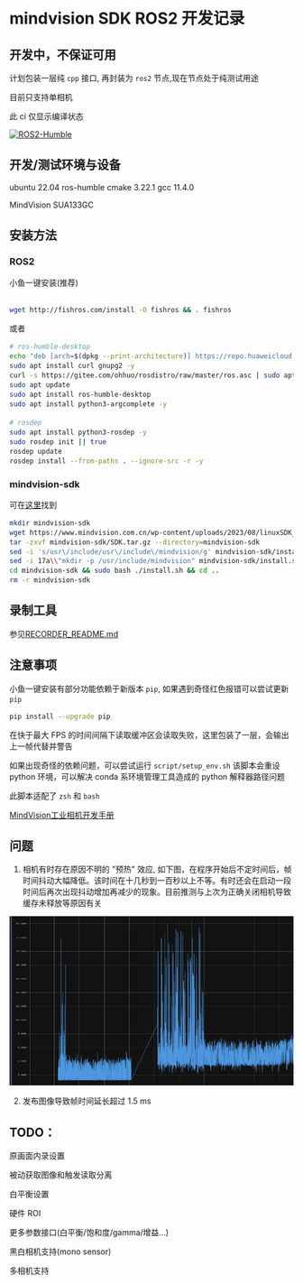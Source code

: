 # mindvision SDK ROS2 开发记录

## 开发中，不保证可用

计划包装一层纯 `cpp` 接口, 再封装为 `ros2` 节点,现在节点处于纯测试用途

目前只支持单相机

此 ci 仅显示编译状态

[![ROS2-Humble](https://github.com/marble703/MVSDK_ROS2/actions/workflows/main.yml/badge.svg)](https://github.com/marble703/MVSDK_ROS2/actions/workflows/main.yml)

## 开发/测试环境与设备
ubuntu 22.04
ros-humble
cmake 3.22.1
gcc 11.4.0

MindVision SUA133GC

## 安装方法

### ROS2

小鱼一键安装(推荐)

```sh

wget http://fishros.com/install -O fishros && . fishros
```

或者

```sh
# ros-humble-desktop
echo "deb [arch=$(dpkg --print-architecture)] https://repo.huaweicloud.com/ros2/ubuntu/ $(lsb_release -cs) main" | sudo tee /etc/apt/sources.list.d/ros2.list > /dev/null
sudo apt install curl gnupg2 -y
curl -s https://gitee.com/ohhuo/rosdistro/raw/master/ros.asc | sudo apt-key add -
sudo apt update    
sudo apt install ros-humble-desktop
sudo apt install python3-argcomplete -y

# rosdep
sudo apt install python3-rosdep -y
sudo rosdep init || true
rosdep update
rosdep install --from-paths . --ignore-src -r -y
```

### mindvision-sdk

可在[这里](https://www.mindvision.com.cn/category/software/sdk-installation-package/)找到

```sh
mkdir mindvision-sdk
wget https://www.mindvision.com.cn/wp-content/uploads/2023/08/linuxSDK_V2.1.0.37.tar.gz -O mindvision-sdk/SDK.tar.gz
tar -zxvf mindvision-sdk/SDK.tar.gz --directory=mindvision-sdk
sed -i 's/usr\/include/usr\/include\/mindvision/g' mindvision-sdk/install.sh
sed -i 17a\\"mkdir -p /usr/include/mindvision" mindvision-sdk/install.sh
cd mindvision-sdk && sudo bash ./install.sh && cd ..
rm -r mindvision-sdk
```

## 录制工具

参见[RECORDER_README.md](./document/RECORDER_README.md)

## 注意事项

小鱼一键安装有部分功能依赖于新版本 `pip`, 如果遇到奇怪红色报错可以尝试更新 `pip`

```sh
pip install --upgrade pip
```

在快于最大 FPS 的时间间隔下读取缓冲区会读取失败，这里包装了一层，会输出上一帧代替并警告

如果出现奇怪的依赖问题，可以尝试运行 `script/setup_env.sh` 
该脚本会重设 python 环境，可以解决 conda 系环境管理工具造成的 python 解释器路径问题

此脚本适配了 `zsh` 和 `bash`

[MindVision工业相机开发手册](
https://www.mindvision.com.cn/wp-content/uploads/2023/08/MindVision%E5%B7%A5%E4%B8%9A%E7%9B%B8%E6%9C%BA%E5%BC%80%E5%8F%91%E6%89%8B%E5%86%8C.pdf)

## 问题

1. 相机有时存在原因不明的 "预热" 效应, 如下图，在程序开始后不定时间后，帧时间抖动大幅降低。该时间在十几秒到一百秒以上不等。有时还会在启动一段时间后再次出现抖动增加再减少的现象。目前推测与上次为正确关闭相机导致缓存未释放等原因有关

<img src="./document/img/image.png" alt="描述文字" width="600" height="300">

2. 发布图像导致帧时间延长超过 1.5 ms

## TODO： 

原画面内录设置[](CameraSetDataDirectory/CameraSaveImage)

被动获取图像[](CameraSetCallbackFunction)和触发读取分离

白平衡设置[](CameraSetWbWindow)

硬件 ROI

更多参数接口(白平衡/饱和度/gamma/增益...)

黑白相机支持(mono sensor)

多相机支持